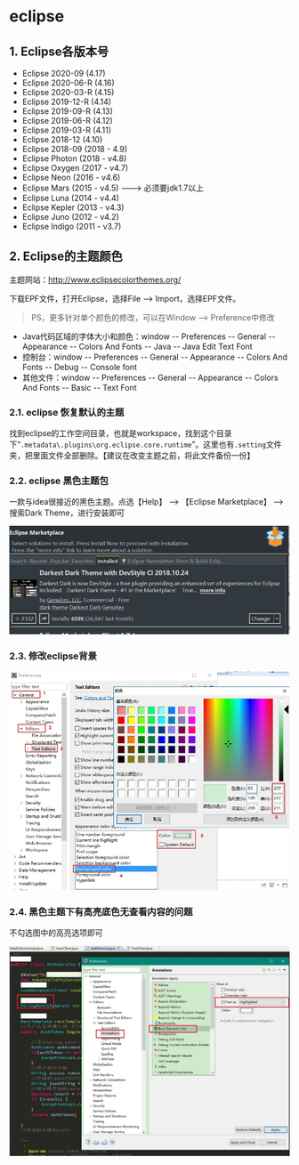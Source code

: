 # eclipse

## 1. Eclipse各版本号

- Eclipse 2020-09 (4.17)
- Eclipse 2020-06-R (4.16)
- Eclipse 2020-03-R (4.15)
- Eclipse 2019-12-R (4.14)
- Eclipse 2019-09-R (4.13)
- Eclipse 2019-06-R (4.12)
- Eclipse 2019-03-R (4.11)
- Eclipse 2018-12 (4.10)
- Eclipse 2018-09 (2018 - 4.9)
- Eclipse Photon (2018 - v4.8)
- Eclipse Oxygen (2017 - v4.7)
- Eclipse Neon (2016 - v4.6)
- Eclipse Mars (2015 - v4.5) ---> 必须要jdk1.7以上
- Eclipse Luna (2014 - v4.4)
- Eclipse Kepler (2013 - v4.3)
- Eclipse Juno (2012 - v4.2)
- Eclipse Indigo (2011 - v3.7)

## 2. Eclipse的主题颜色

主题网站：http://www.eclipsecolorthemes.org/

下载EPF文件，打开Eclipse，选择File --> Import，选择EPF文件。

> PS，更多针对单个颜色的修改，可以在Window --> Preference中修改

- Java代码区域的字体大小和颜色：window -- Preferences -- General -- Appearance -- Colors And Fonts -- Java -- Java Edit Text Font
- 控制台：window -- Preferences -- General -- Appearance -- Colors And Fonts -- Debug -- Console font
- 其他文件：window -- Preferences -- General -- Appearance -- Colors And Fonts -- Basic -- Text Font

### 2.1. eclipse 恢复默认的主题

找到eclipse的工作空间目录，也就是workspace，找到这个目录下“`.metadata\.plugins\org.eclipse.core.runtime`”。这里也有`.setting`文件夹，把里面文件全部删除。【建议在改变主题之前，将此文件备份一份】

### 2.2. eclipse 黑色主题包

一款与idea很接近的黑色主题。点选【Help】 --> 【Eclipse Marketplace】 --> 搜索Dark Theme，进行安装即可

![](images/20201010235053858_2773.jpg)

### 2.3. 修改eclipse背景

![](images/20201010235147979_18533.jpg)

### 2.4. 黑色主题下有高亮底色无查看内容的问题

不勾选图中的高亮选项即可

![](images/20201010235229073_6435.jpg)

